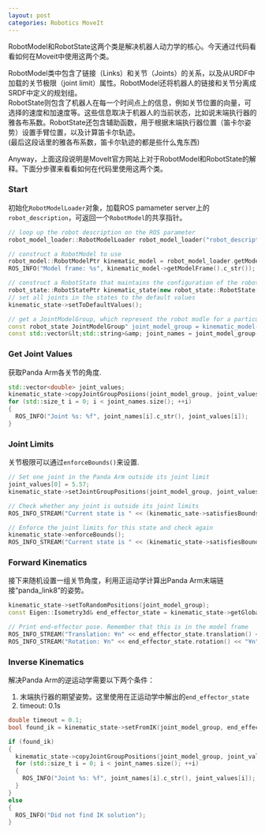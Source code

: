 ```yaml
---
layout: post
categories: Robotics MoveIt
---
```


RobotModel和RobotState这两个类是解决机器人动力学的核心。今天通过代码看看如何在Moveit中使用这两个类。

RobotModel类中包含了链接（Links）和关节（Joints）的关系，以及从URDF中加载的关节极限（joint limit）属性。RobotModel还将机器人的链接和关节分离成SRDF中定义的规划组。  
RobotState则包含了机器人在每一个时间点上的信息，例如关节位置的向量，可选择的速度和加速度等。这些信息取决于机器人的当前状态，比如说末端执行器的雅各布系数。RobotState还包含辅助函数，用于根据末端执行器位置（笛卡尔姿势）设置手臂位置，以及计算笛卡尔轨迹。  
(最后这段话里的雅各布系数，笛卡尔轨迹的都是些什么鬼东西)

Anyway，上面这段说明是MoveIt官方网站上对于RobotModel和RobotState的解释。下面分步骤来看看如何在代码里使用这两个类。

### Start
初始化`RobotModelLoader`对象，加载ROS pamameter server上的`robot_description`，可返回一个`RobotModel`的共享指针。
```cpp
// loop up the robot description on the ROS parameter
robot_model_loader::RobotModelLoader robot_model_loader("robot_description");

// construct a RobotModel to use
robot_model::RobotModelPtr kinematic_model = robot_model_loader.getModel();
ROS_INFO("Model frame: %s", kinematic_model->getModelFrame().c_str());

// construct a RobotState that maintains the configuration of the robot
robot_state::RobotStatePtr kinematic_state(new robot_state::RobotState(kinematic_model));
// set all joints in the states to the default values
kinematic_state->setToDefaultValues();

// get a JointModelGroup, which represent the robot modle for a particular group
const robot_state JointModelGroup" joint_model_group = kinematic_model->getJointModelGroup("panda_arm");
const std::vector&lt;std::string>&amp; joint_names = joint_model_group->getVariableNames();
```

### Get Joint Values
获取Panda Arm各关节的角度.
```cpp
std::vector<double> joint_values;
kinematic_state->copyJointGroupPosiions(joint_model_group, joint_values);
for (std::size_t i = 0; i < joint_names.size(); ++i)
{
  ROS_INFO("Joint %s: %f", joint_names[i].c_str(), joint_values[i]);
}
```

### Joint Limits
关节极限可以通过`enforceBounds()`来设置.
```cpp
// Set one joint in the Panda Arm outside its joint limit
joint_values[0] = 5.57;
kinematic_state->setJointGroupPositions(joint_model_group, joint_values);

// Check whether any joint is outside its joint limits
ROS_INFO_STREAM("Current state is " << (kinematic_sate->satisfiesBounds() ? "valid" : "not valid"));

// Enforce the joint limits for this state and check again
kinematic_state->enforceBounds();
ROS_INFO_STREAM("Current state is " << (kinematic_state->satisfiesBounds() ? "valid" : "not valid"));
```

### Forward Kinematics
接下来随机设置一组关节角度，利用正运动学计算出Panda Arm末端链接“panda_link8”的姿势。
```cpp
kinematic_state->setToRandomPositions(joint_model_group);
const Eigen::Isometry3d& end_effector_state = kinematic_state->getGlobalLinkTransform("panda_link8");

// Print end-effector pose. Remember that this is in the model frame
ROS_INFO_STREAM("Translation: ¥n" << end_effector_state.translation() << "¥n");
ROS_INFO_STREAM("Rotation: ¥n" << end_effector_state.rotation() << "¥n");
```

### Inverse Kinematics
解决Panda Arm的逆运动学需要以下两个条件：
1. 末端执行器的期望姿势。这里使用在正运动学中解出的`end_effector_state`
2. timeout: 0.1s

```cpp
double timeout = 0.1;
bool found_ik = kinematic_state->setFromIK(joint_model_group, end_effector_state, timeout);

if (found_ik)
{
  kinematic_state->copyJointGroupPositions(joint_model_group, joint_values);
  for (std::size_t i = 0; i < joint_names.size(); ++i)
  {
    ROS_INFO("Joint %s: %f", joint_names[i].c_str(), joint_values[i]);
  }
}
else
{
  ROS_INFO("Did not find IK solution");
}
```
